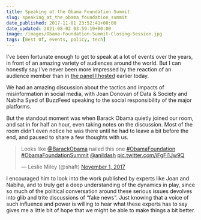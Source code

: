 ```yaml
---
title: Speaking at the Obama Foundation Summit
slug: speaking_at_the_obama_foundation_summit
date_published: 2017-11-01 23:52:41+00:00
date_updated: 2021-08-02 03:59:19+00:00
image: /images/Obama-Foundation-Summit-Closing-Session.jpg
tags: [Best Of, events, policy, tech]
---
```

I’ve been fortunate enough to get to speak at a lot of events over the years, in front of an amazing variety of audiences around the world. But I can honestly say I’ve never been more impressed by the reaction of an audience member than in [the panel I hosted](https://www.obama.org/summit/breakouts/#block3) earlier today.

We had an amazing discussion about the tactics and impacts of misinformation in social media, with Joan Donovan of Data & Society and Nabiha Syed of BuzzFeed speaking to the social responsibility of the major platforms.

But the standout moment was when Barack Obama quietly joined our room, and sat in for half an hour, even taking notes on the discussion. Most of the room didn’t even notice he was there until he had to leave a bit before the end, and paused to share a few thoughts with us.

<blockquote class="twitter-tweet" data-dnt="true" data-theme="dark"><p lang="en" dir="ltr">Looks like <a href="https://twitter.com/BarackObama?ref_src=twsrc%5Etfw">@BarackObama</a> nailed this one <a href="https://twitter.com/hashtag/ObamaFoundation?src=hash&amp;ref_src=twsrc%5Etfw">#ObamaFoundation</a> <a href="https://twitter.com/hashtag/ObamaFoundationSummit?src=hash&amp;ref_src=twsrc%5Etfw">#ObamaFoundationSummit</a> <a href="https://twitter.com/anildash?ref_src=twsrc%5Etfw">@anildash</a> <a href="https://t.co/iFgFi1Jw9Q">pic.twitter.com/iFgFi1Jw9Q</a></p>&mdash; Leslie Miley (@shaft) <a href="https://twitter.com/shaft/status/925808391620046848?ref_src=twsrc%5Etfw">November 1, 2017</a></blockquote> <script async src="https://platform.twitter.com/widgets.js" charset="utf-8"></script>

I encouraged him to look into the work published by experts like Joan and Nabiha, and to truly get a deep understanding of the dynamics in play, since so much of the political conversation around these serious issues devolves into glib and trite discussions of “fake news”. Just knowing that a voice of such influence and power is willing to hear what these experts has to say gives me a little bit of hope that we might be able to make things a bit better.
